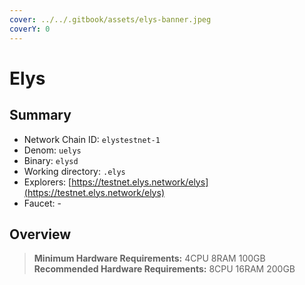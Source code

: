 ```yaml
---
cover: ../../.gitbook/assets/elys-banner.jpeg
coverY: 0
---
```


# Elys

## Summary

* Network Chain ID: `elystestnet-1`
* Denom: `uelys`
* Binary: `elysd`
* Working directory: `.elys`
* Explorers: [https://testnet.elys.network/elys](https://testnet.elys.network/elys)
* Faucet: -

## Overview

> **Minimum Hardware Requirements:** 4CPU 8RAM 100GB \
> **Recommended Hardware Requirements:** 8CPU 16RAM 200GB
